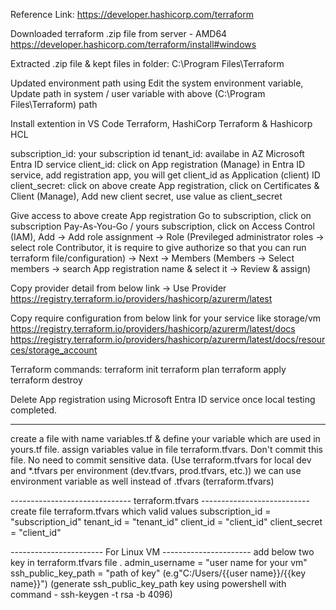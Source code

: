 Reference Link: https://developer.hashicorp.com/terraform

Downloaded terraform .zip file from server - AMD64
https://developer.hashicorp.com/terraform/install#windows

Extracted .zip file & kept files in folder: C:\Program Files\Terraform

Updated environment path using Edit the system environment variable, Update path in system / user variable with above (C:\Program Files\Terraform) path

Install extention in VS Code Terraform, HashiCorp Terraform & Hashicorp HCL

subscription_id: your subscription id
tenant_id: availabe in AZ Microsoft Entra ID service
client_id: click on App registration (Manage) in Entra ID service, add registration app, you will get client_id as Application (client) ID
client_secret: click on above create App registration, click on Certificates & Client (Manage), Add new client secret, use value as client_secret

Give access to above create App registration
Go to subscription, click on subscription Pay-As-You-Go / yours subscription, click on Access Control (IAM), Add -> Add role assignment -> Role (Previleged administrator roles -> select role Contributor, it is require to give authorize so that you can run terraform file/configuration) -> Next -> Members (Members -> Select members -> search App registration name & select it -> Review & assign)

Copy provider detail from below link -> Use Provider
https://registry.terraform.io/providers/hashicorp/azurerm/latest

Copy require configuration from below link for your service like storage/vm
https://registry.terraform.io/providers/hashicorp/azurerm/latest/docs
https://registry.terraform.io/providers/hashicorp/azurerm/latest/docs/resources/storage_account

Terraform commands:
terraform init
terraform plan
terraform apply
terraform destroy

Delete App registration using Microsoft Entra ID service once local testing completed.

------------------------------
create a file with name variables.tf & define your variable which are used in yours.tf file.
assign variables value in file terraform.tfvars. Don't commit this file. No need to commit sensitive data.
(Use terraform.tfvars for local dev and *.tfvars per environment (dev.tfvars, prod.tfvars, etc.))
we can use environment variable as well instead of .tfvars (terraform.tfvars)

------------------------------ terraform.tfvars ---------------------------
create file terraform.tfvars which valid values
subscription_id = "subscription_id"
tenant_id       = "tenant_id"
client_id       = "client_id"
client_secret   = "client_id"

----------------------- For Linux VM ----------------------
add below two key in terraform.tfvars file .
admin_username = "user name for your vm"
ssh_public_key_path = "path of key" (e.g"C:/Users/{{user name}}/{{key name}}")
(generate ssh_public_key_path key using powershell with command - ssh-keygen -t rsa -b 4096)

